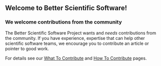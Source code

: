 ## Welcome to Better Scientific Software!

### We welcome contributions from the community

The Better Scientific Software Project wants and _needs_ contributions from the community.  If you have experience, expertise that can help other scientific software teams, we encourage you to contribute an article or pointer to good work.

For details see our [What To Contribute](WhatToContribute.md) and [How To Contribute](HowToContribute.md) pages.
